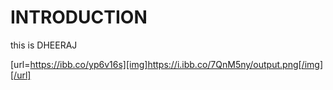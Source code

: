 # INTRODUCTION

this is DHEERAJ

[url=https://ibb.co/yp6v16s][img]https://i.ibb.co/7QnM5ny/output.png[/img][/url]
